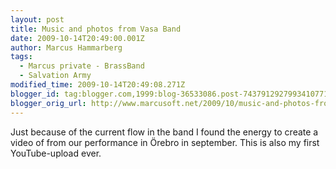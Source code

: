 ```yaml
---
layout: post
title: Music and photos from Vasa Band
date: 2009-10-14T20:49:00.001Z
author: Marcus Hammarberg
tags:
  - Marcus private - BrassBand
  - Salvation Army
modified_time: 2009-10-14T20:49:08.271Z
blogger_id: tag:blogger.com,1999:blog-36533086.post-7437912927993410771
blogger_orig_url: http://www.marcusoft.net/2009/10/music-and-photos-from-vasa-band.html
---
```




Just because of the current flow in the band I found the energy to
create a video of from our performance in Örebro in september. This is
also my first YouTube-upload ever.
